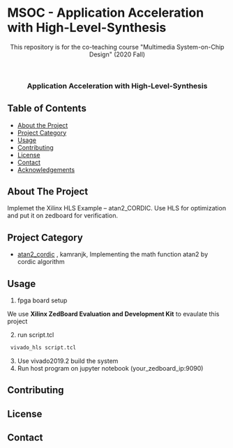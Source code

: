 # MSOC - Application Acceleration with High-Level-Synthesis 
<p align="center">
This repository is for the co-teaching course "Multimedia System-on-Chip Design" (2020 Fall)
</p>


<!-- PROJECT LOGO -->
<br />
<p align="center">

  <h3 align="center">Application Acceleration with High-Level-Synthesis </h3>
  
</p>



<!-- TABLE OF CONTENTS -->
## Table of Contents

* [About the Project](#about-the-project)
* [Project Category](#project-category)
* [Usage](#usage)
* [Contributing](#contributing)
* [License](#license)
* [Contact](#contact)
* [Acknowledgements](#acknowledgements)



<!-- ABOUT THE PROJECT -->
## About The Project
Implemet the Xilinx HLS Example – atan2_CORDIC. 
Use HLS for optimization and put it on zedboard for verification.



## Project Category
* [atan2_cordic](https://github.com/Xilinx/HLx_Examples/tree/master/Math/atan2_cordic) , kamranjk, Implementing the math function atan2 by cordic algorithm

<!-- USAGE EXAMPLES -->
## Usage
1. fpga board setup

We use **Xilinx ZedBoard Evaluation and Development Kit** to evaulate this project

2. run script.tcl
```sh
 vivado_hls script.tcl
```
3. Use vivado2019.2 build the system 
4. Run host program on jupyter notebook (your_zedboard_ip:9090)



<!-- CONTRIBUTING -->
## Contributing



<!-- LICENSE -->
## License



<!-- CONTACT -->
## Contact
